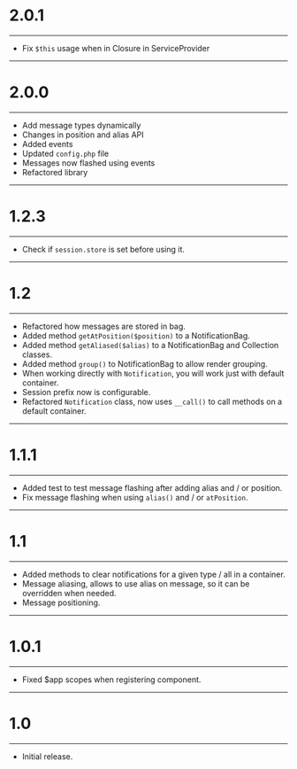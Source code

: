 # 2.0.1
---

* Fix ```$this``` usage when in Closure in ServiceProvider

---

# 2.0.0
---

* Add message types dynamically
* Changes in position and alias API
* Added events
* Updated ```config.php``` file
* Messages now flashed using events
* Refactored library

---

# 1.2.3
---

* Check if ```session.store``` is set before using it.

---

# 1.2

---

* Refactored how messages are stored in bag.
* Added method ```getAtPosition($position)``` to a NotificationBag.
* Added method ```getAliased($alias)``` to a NotificationBag and Collection classes.
* Added method ```group()``` to NotificationBag to allow render grouping.
* When working directly with ```Notification```, you will work just with default container.
* Session prefix now is configurable.
* Refactored ```Notification``` class, now uses ```__call()``` to call methods on a default container.

---

# 1.1.1

---

* Added test to test message flashing after adding alias and / or position.
* Fix message flashing when using ```alias()``` and / or ```atPosition```.

---

# 1.1

---

* Added methods to clear notifications for a given type / all in a container.
* Message aliasing, allows to use alias on message, so it can be overridden when needed.
* Message positioning.

---

# 1.0.1

---

* Fixed $app scopes when registering component.

---

# 1.0

---

* Initial release.